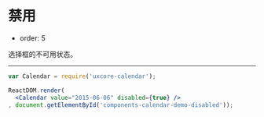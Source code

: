 # 禁用

- order: 5

选择框的不可用状态。

---

````jsx
var Calendar = require('uxcore-calendar');

ReactDOM.render(
  <Calendar value="2015-06-06" disabled={true} />
, document.getElementById('components-calendar-demo-disabled'));
````

